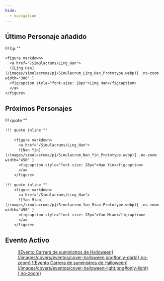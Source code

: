 ```yaml
---
hide:
  - navigation
---
```


## **Último Personaje añadido**

!!! tip ""



    <figure markdown>
      <a href="/Simulacrums/Ling_Han">
      ![Ling Han](/images/simulacrums/pj/Simulacrum_Ling_Han_Prototype.webp){ .no-zoom width="380" }
      <figcaption style="font-size: 28px">Ling Han</figcaption>
      </a>
    </figure>

## **Próximos Personajes**

!!! quote ""

    !!! quote inline ""
      
        <figure markdown>
          <a href="/Simulacrums/Ling_Han">
          ![Nan Yin](/images/simulacrums/pj/Simulacrum_Nan_Yin_Prototype.webp){ .no-zoom width="450" }
          <figcaption style="font-size: 28px">Nan Yin</figcaption>
          </a>
        </figure>

    !!! quote inline ""
        <figure markdown>
          <a href="/Simulacrums/Ling_Han">
          ![Yan Miao](/images/simulacrums/pj/Simulacrum_Yan_Miao_Prototype.webp){ .no-zoom width="450" }
          <figcaption style="font-size: 28px">Yan Miao</figcaption>
          </a>
        </figure>

## Evento Activo

<figure markdown>
  <a href="https://twitter.com/ToF_ES_OFICIAL/status/1717728573279334439">
  ![Evento Carrera de suministros de Halloween](/images/covers/eventos/cover-halloween.png#only-dark){.no-zoom}
  ![Evento Carrera de suministros de Halloween](/images/covers/eventos/cover-halloween-light.png#only-light){.no-zoom}
  </a>
</figure>